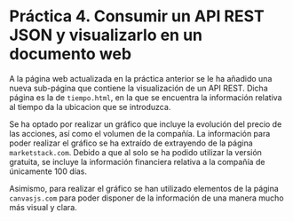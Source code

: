 # Práctica 4. Consumir un API REST JSON y visualizarlo en un documento web

A la página web actualizada en la práctica anterior se le ha añadido una nueva sub-página que contiene la visualización de un API REST. Dicha página es la de ``tiempo.html``, en la que se encuentra la información relativa al tiempo da la ubicacion que se introduzca.

Se ha optado por realizar un gráfico que incluye la evolución del precio de las acciones, así como el volumen de la compañía. La información para poder realizar el gráfico se ha extraído de extrayendo de la página ``marketstack.com``. Debido a que al solo se ha podido utilizar la versión gratuita, se incluye la información financiera relativa a la compañía de únicamente 100 días. 

Asimismo, para realizar el gráfico se han utilizado elementos de la página ``canvasjs.com`` para poder disponer de la información de una manera mucho más visual y clara.
